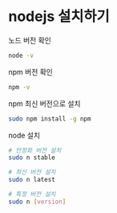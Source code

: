 # nodejs 설치하기

노드 버전 확인

```bash
node -v
```

npm 버전 확인

```bash
npm -v
```

npm 최신 버전으로 설치

```bash
sudo npm install -g npm
```

node 설치

```bash
# 안정화 버전 설치
sudo n stable

# 최신 버전 설치
sudo n latest

# 특정 버전 설치
sudo n [version]
```
